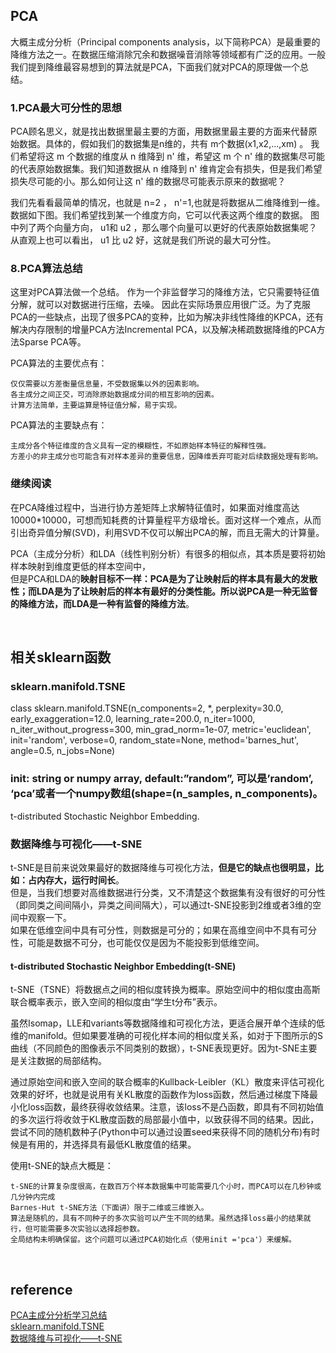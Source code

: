 ## PCA
大概主成分分析（Principal components analysis，以下简称PCA）是最重要的降维方法之一。在数据压缩消除冗余和数据噪音消除等领域都有广泛的应用。一般我们提到降维最容易想到的算法就是PCA，下面我们就对PCA的原理做一个总结。

### 1.PCA最大可分性的思想
PCA顾名思义，就是找出数据里最主要的方面，用数据里最主要的方面来代替原始数据。具体的，假如我们的数据集是n维的，共有 m个数据(x1,x2,...,xm) 。
我们希望将这 m 个数据的维度从 n 维降到 n' 维，希望这 m 个 n' 维的数据集尽可能的代表原始数据集。我们知道数据从 n 维降到 n' 维肯定会有损失，但是我们希望损失尽可能的小。那么如何让这 n' 维的数据尽可能表示原来的数据呢？

我们先看看最简单的情况，也就是 n=2 ， n'=1,也就是将数据从二维降维到一维。数据如下图。我们希望找到某一个维度方向，它可以代表这两个维度的数据。
图中列了两个向量方向， u1和 u2 ，那么哪个向量可以更好的代表原始数据集呢？
从直观上也可以看出， u1 比 u2 好，这就是我们所说的最大可分性。

### 8.PCA算法总结
这里对PCA算法做一个总结。
作为一个非监督学习的降维方法，它只需要特征值分解，就可以对数据进行压缩，去噪。
因此在实际场景应用很广泛。为了克服PCA的一些缺点，出现了很多PCA的变种，比如为解决非线性降维的KPCA，还有解决内存限制的增量PCA方法Incremental PCA，以及解决稀疏数据降维的PCA方法Sparse PCA等。

PCA算法的主要优点有：
```
仅仅需要以方差衡量信息量，不受数据集以外的因素影响。　
各主成分之间正交，可消除原始数据成分间的相互影响的因素。
计算方法简单，主要运算是特征值分解，易于实现。
```
PCA算法的主要缺点有：
```
主成分各个特征维度的含义具有一定的模糊性，不如原始样本特征的解释性强。
方差小的非主成分也可能含有对样本差异的重要信息，因降维丢弃可能对后续数据处理有影响。
```
### 继续阅读
在PCA降维过程中，当进行协方差矩阵上求解特征值时，如果面对维度高达 10000*10000，可想而知耗费的计算量程平方级增长。面对这样一个难点，从而引出奇异值分解(SVD)，利用SVD不仅可以解出PCA的解，而且无需大的计算量。

PCA（主成分分析）和LDA（线性判别分析）有很多的相似点，其本质是要将初始样本映射到维度更低的样本空间中，  
但是PCA和LDA的**映射目标不一样：PCA是为了让映射后的样本具有最大的发散性；而LDA是为了让映射后的样本有最好的分类性能。所以说PCA是一种无监督的降维方法，而LDA是一种有监督的降维方法**。

&nbsp;

## 相关sklearn函数
### sklearn.manifold.TSNE
class sklearn.manifold.TSNE(n_components=2, *, perplexity=30.0, early_exaggeration=12.0, learning_rate=200.0, n_iter=1000, n_iter_without_progress=300, min_grad_norm=1e-07, metric='euclidean', init='random', verbose=0, random_state=None, method='barnes_hut', angle=0.5, n_jobs=None)
### init:	string or numpy array, default:”random”, 可以是’random’, ‘pca’或者一个numpy数组(shape=(n_samples, n_components)。

t-distributed Stochastic Neighbor Embedding.
### 数据降维与可视化——t-SNE
t-SNE是目前来说效果最好的数据降维与可视化方法，**但是它的缺点也很明显，比如：占内存大，运行时间长**。  
但是，当我们想要对高维数据进行分类，又不清楚这个数据集有没有很好的可分性（即同类之间间隔小，异类之间间隔大），可以通过t-SNE投影到2维或者3维的空间中观察一下。  
如果在低维空间中具有可分性，则数据是可分的；如果在高维空间中不具有可分性，可能是数据不可分，也可能仅仅是因为不能投影到低维空间。

#### t-distributed Stochastic Neighbor Embedding(t-SNE)
t-SNE（TSNE）将数据点之间的相似度转换为概率。原始空间中的相似度由高斯联合概率表示，嵌入空间的相似度由“学生t分布”表示。

虽然Isomap，LLE和variants等数据降维和可视化方法，更适合展开单个连续的低维的manifold。但如果要准确的可视化样本间的相似度关系，如对于下图所示的S曲线（不同颜色的图像表示不同类别的数据），t-SNE表现更好。因为t-SNE主要是关注数据的局部结构。


通过原始空间和嵌入空间的联合概率的Kullback-Leibler（KL）散度来评估可视化效果的好坏，也就是说用有关KL散度的函数作为loss函数，然后通过梯度下降最小化loss函数，最终获得收敛结果。注意，该loss不是凸函数，即具有不同初始值的多次运行将收敛于KL散度函数的局部最小值中，以致获得不同的结果。因此，尝试不同的随机数种子(Python中可以通过设置seed来获得不同的随机分布)有时候是有用的，并选择具有最低KL散度值的结果。

使用t-SNE的缺点大概是：
```
t-SNE的计算复杂度很高，在数百万个样本数据集中可能需要几个小时，而PCA可以在几秒钟或几分钟内完成
Barnes-Hut t-SNE方法（下面讲）限于二维或三维嵌入。
算法是随机的，具有不同种子的多次实验可以产生不同的结果。虽然选择loss最小的结果就行，但可能需要多次实验以选择超参数。
全局结构未明确保留。这个问题可以通过PCA初始化点（使用init ='pca'）来缓解。
```

&nbsp;
## reference
[PCA主成分分析学习总结](https://zhuanlan.zhihu.com/p/32412043)  
[sklearn.manifold.TSNE](https://scikit-learn.org/stable/modules/generated/sklearn.manifold.TSNE.html)   
[数据降维与可视化——t-SNE](https://blog.csdn.net/hustqb/article/details/78144384)
